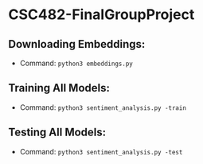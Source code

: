 # CSC482-FinalGroupProject

## Downloading Embeddings: 
- Command: 
`python3 embeddings.py`

## Training All Models: 
- Command: 
`python3 sentiment_analysis.py -train`

## Testing All Models: 
- Command: 
`python3 sentiment_analysis.py -test`
